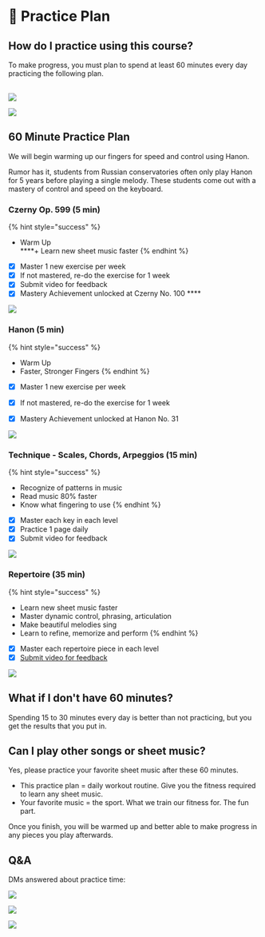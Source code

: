 # 📓 Practice Plan

## **How do I practice using this course?**

To make progress, you must plan to spend at least 60 minutes every day practicing the following plan.  
﻿﻿

![](https://i.gyazo.com/a1645350ce5cafd8f3d17ba22433e96b.png)



![](https://i.gyazo.com/0bf3b5948dd5ba863b4faa0879acdf5c.png)

## **60 Minute Practice Plan** 

We will begin warming up our fingers for speed and control using Hanon.   
  
Rumor has it, students from Russian conservatories often only play Hanon for 5 years before playing a single melody. These students come out with a mastery of control and speed on the keyboard.  


### **Czerny Op. 599 \(5 min\)** 

{% hint style="success" %}
+ Warm Up  
****+ Learn new sheet music faster
{% endhint %}

* [x] Master 1 new exercise per week
* [x] If not mastered, re-do the exercise for 1 week
* [x] Submit video for feedback
* [x] Mastery Achievement unlocked at Czerny No. 100 ****

![](https://i.gyazo.com/87d4fbec9c9857a83b1c86ea571cd440.png)



### **Hanon \(5 min\)** 

{% hint style="success" %}
+ Warm Up  
+ Faster, Stronger Fingers
{% endhint %}

* [x] Master 1 new exercise per week
* [x] If not mastered, re-do the exercise for 1 week
* [x] Mastery Achievement unlocked at Hanon No. 31



![](https://i.gyazo.com/f449b2f112e96e0b238d6e2269d47fc2.png)

### **Technique - Scales, Chords, Arpeggios \(15 min\)**

{% hint style="success" %}
+ Recognize of patterns in music  
+ Read music 80% faster  
+ Know what fingering to use
{% endhint %}

* [x] Master each key in each level
* [x] Practice 1 page daily
* [x] Submit video for feedback  

![](https://i.gyazo.com/cf98911c73ed7c5de83a9750a210f90b.png)

### **Repertoire \(35 min\)** 

{% hint style="success" %}
+ Learn new sheet music faster  
+ Master dynamic control, phrasing, articulation  
+ Make beautiful melodies sing  
+ Learn to refine, memorize and perform
{% endhint %}

* [x] Master each repertoire piece in each level
* [x] [Submit video for feedback](https://www.videoask.com/fmrqcvw9w) 

![](https://i.gyazo.com/2bbe79d80c57fa541273e6c174a72fc0.png)

## **What if I don't have 60 minutes?**

Spending 15 to 30 minutes every day is better than not practicing, but you get the results that you put in.  


## **Can I play other songs or sheet music?**

Yes, please practice your favorite sheet music after these 60 minutes. 

* This practice plan = daily workout routine. Give you the fitness required to learn any sheet music. 
* Your favorite music = the sport. What we train our fitness for. The fun part.

  
Once you finish, you will be warmed up and better able to make progress in any pieces you play afterwards.  
  
  


## **Q&A**

DMs answered about practice time:

![](https://coachtestprep.s3.amazonaws.com/direct-uploads/user-76755/d6d387ff-bfd3-416b-a311-26547caf1170/image.png)

![](https://coachtestprep.s3.amazonaws.com/direct-uploads/user-76755/661c353f-6408-46ee-b79f-c4eb84f3e70f/image.png)

![](https://coachtestprep.s3.amazonaws.com/direct-uploads/user-76755/77f4690f-3949-4b53-8fc5-dc197c124f3d/image.png)

